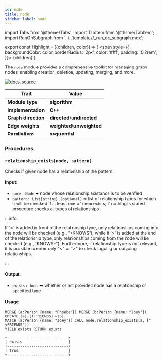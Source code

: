 ```yaml
---
id: node
title: node
sidebar_label: node
---
```


import Tabs from '@theme/Tabs';
import TabItem from '@theme/TabItem';
import RunOnSubgraph from '../../templates/_run_on_subgraph.mdx';

export const Highlight = ({children, color}) => (
<span
style={{
  backgroundColor: color,
  borderRadius: '2px',
  color: '#fff',
  padding: '0.2rem',
}}>
{children}
</span>
);

The `node` module provides a comprehensive toolkit for managing graph nodes, enabling creation, deletion, updating, merging, and more.

[![docs-source](https://img.shields.io/badge/source-node-FB6E00?logo=github&style=for-the-badge)](https://github.com/memgraph/mage/tree/main/cpp/node_module)

| Trait               | Value                                                 |
| ------------------- | ----------------------------------------------------- |
| **Module type**     | <Highlight color="#FB6E00">**algorithm**</Highlight>  |
| **Implementation**  | <Highlight color="#FB6E00">**C++**</Highlight>        |
| **Graph direction** | <Highlight color="#FB6E00">**directed**</Highlight>/<Highlight color="#FB6E00">**undirected**</Highlight> |
| **Edge weights**    | <Highlight color="#FB6E00">**weighted**</Highlight>/<Highlight color="#FB6E00">**unweighted**</Highlight> |
| **Parallelism**     | <Highlight color="#FB6E00">**sequential**</Highlight> |

### Procedures

### `relationship_exists(node, pattern)`

Checks if given node has a relationship of the pattern.  

#### Input:

- `node: Node` ➡ node whose relationship existance is to be verified
- `pattern: List[string] (optional)` ➡ list of relationship types for which it will be checked if at least one of them exists; if nothing is stated, procedure checks all types of relationships

:::info

If '<' is added in front of the relationship type, only relationships coming into the node will be checked (e.g., "<KNOWS"), while if '>' is added at the end of the relationship type, only relationships coming from the node will be checked (e.g., "KNOWS>").
Furthermore, if relationship type is not relevant, it is possible to enter only "<" or ">" to check ingoing or outgoing relationships.

:::

#### Output:

- `exists: bool` ➡ whether or not provided node has a relationship of specified type

#### Usage:

```cypher
MERGE (a:Person {name: "Phoebe"}) MERGE (b:Person {name: "Joey"}) CREATE (a)-[f:FRIENDS]->(b);
MATCH (a:Person {name: "Joey"}) CALL node.relationship_exists(a, ["<FRIENDS"]) 
YIELD exists RETURN exists
```

```plaintext
+----------------------------+
| exists                     |
+----------------------------+
| True                       |
+----------------------------+
```
